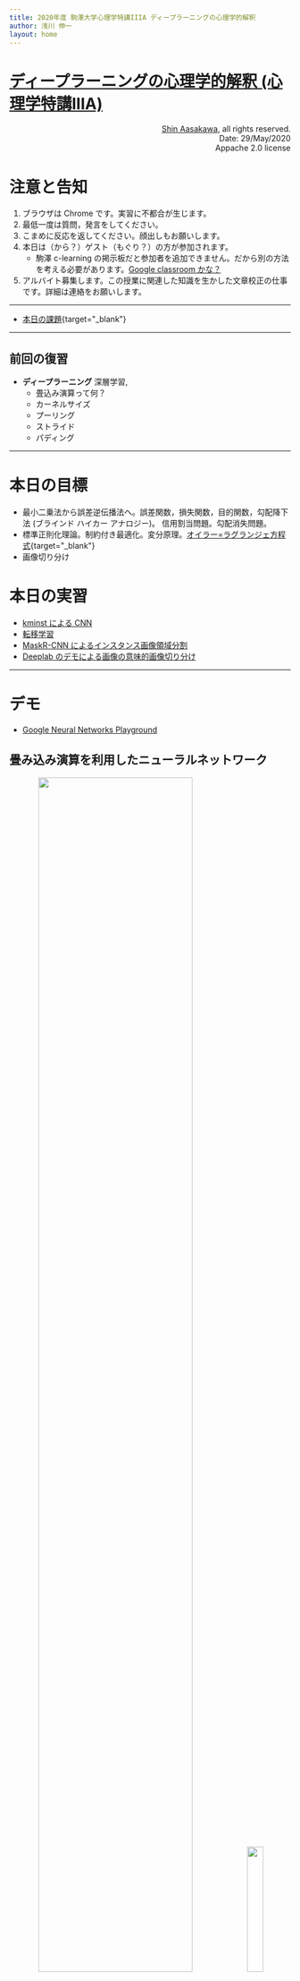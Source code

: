 ```yaml
---
title: 2020年度 駒澤大学心理学特講IIIA ディープラーニングの心理学的解釈
author: 浅川 伸一
layout: home
---
```


# [ディープラーニングの心理学的解釈 (心理学特講IIIA)](https://komazawa-deep-learning.github.io/)

<div align='right'>
<a href='mailto:educ0233@komazawa-u.ac.jp'>Shin Aasakawa</a>, all rights reserved.<br>
Date: 29/May/2020<br/>
Appache 2.0 license<br/>
</div>

# 注意と告知
1. ブラウザは Chrome です。実習に不都合が生じます。
2. 最低一度は質問，発言をしてください。
3. こまめに反応を返してください。顔出しもお願いします。
4. 本日は（から？）ゲスト（もぐり？）の方が参加されます。
	- 駒澤 c-learning の掲示板だと参加者を追加できません。だから別の方法を考える必要があります。[Google classroom かな？](https://edu.google.com/products/classroom/)
5. アルバイト募集します。この授業に関連した知識を生かした文章校正の仕事です。詳細は連絡をお願いします。

---
- [本日の課題](https://github.com/komazawa-deep-learning/komazawa-deep-learning.github.io/blob/master/notebooks/2020_0529komazawa_homework.ipynb){target="_blank"}

---


## 前回の復習

- **ディープラーニング** 深層学習, <!--deep learning とは **信用割当問題** credit assignment problem を回避するために **畳込み** convolution 演算(処理)を用いて多層にしたニューラルネットワークのこと-->
	- 畳込み演算って何？
	- カーネルサイズ
	- プーリング
	- ストライド
	- パディング
<!-- ハイパーパラメータとしてのカーネル(特徴)サイズ，ストライド，パディング
\[
\left[\text{畳込み}\left(\ge1\right) \rightarrow \text{プーリング}\left(\ge0\right)\right]
\times \left(\ge1\right)\rightarrow\text{全結合層}\left(\ge1\right)
\]
-->

---

# 本日の目標
- 最小二乗法から誤差逆伝播法へ。誤差関数，損失関数，目的関数，勾配降下法 (ブラインド ハイカー アナロジー)。 信用割当問題。勾配消失問題。
- 標準正則化理論。制約付き最適化。変分原理。[オイラー=ラグランジェ方程式](https://ja.wikipedia.org/wiki/%E3%82%AA%E3%82%A4%E3%83%A9%E3%83%BC%EF%BC%9D%E3%83%A9%E3%82%B0%E3%83%A9%E3%83%B3%E3%82%B8%E3%83%A5%E6%96%B9%E7%A8%8B%E5%BC%8F){target="_blank"} 
- 画像切り分け

<!--- 画像切り分け
- ニューラルネットワーク，機械学習の分野で頻繁に用いられている性能向上のための技法を紹介
- この授業の目標は深層学習の心理学的な意味付けを考えることであるので，紹介する上記の技法は無関係のように思われる
- だがそうではないことを理解することが目的
-->

# 本日の実習

- [kminst による CNN](https://github.com/ShinAsakawa/2019komazawa/blob/master/notebooks/2019keras_kmnist_demo.ipynb)
- [転移学習](https://github.com/komazawa-deep-learning/komazawa-deep-learning.github.io/blob/master/notebooks/2020_0529transfer_learning.ipynb)
- [MaskR-CNN によるインスタンス画像領域分割](https://github.com/komazawa-deep-learning/komazawa-deep-learning.github.io/blob/master/notebooks/2020_0529Mask_R_CNN_Image_Segmentation.ipynb)
- [Deeplab のデモによる画像の意味的画像切り分け](https://github.com/komazawa-deep-learning/komazawa-deep-learning.github.io/blob/master/notebooks/2020_0529Semantic_segmantation_DeepLab_Demo.ipynb)

---

# デモ

- [Google Neural Networks Playground](https://playground.tensorflow.org/)

<!--
- [Scavenger hunt](https://emojiscavengerhunt.withgoogle.com/){target="_blank"}
- [https://teachablemachine.withgoogle.com/](https://teachablemachine.withgoogle.com/){target="_blank"}
- [姿勢推定デモ](https://storage.googleapis.com/tfjs-models/demos/posenet/camera.html){target="_blank"}
- [Style-based GAN](https://youtu.be/kSLJriaOumA)
- [foodly による唐揚げもりつけロボット](https://rt-net.jp/service/foodly/), [YouTube](https://youtu.be/KiT_DrDjdDE)
-->

## 畳み込み演算を利用したニューラルネットワーク

<div align="center">
<!--<img src="../assets/2012AlexNet.svg" style="width:94%">-->
<img src="../assets/Neocognitron.svg" style="width:74%">
<img src="../assets/Fukushima.jpeg" style="width:24%"><br>
ネオコグニトロンの概略図(Fukushima, 1979)<br>
</div>


## LeNet5 (LeCun, 1998)
<center>
<img src='../assets/1998LeCun_Fig2_CNN.svg' style='width:94%'><br>
LeCun (1998) より
</center>

## AlexNet (Krizensky, et al., 2012)

<center>
<img src='../assets/2012AlexNet.svg' style='width:94%'><br>
Krzensky et al (2012) より
</center>

## GooLeNet (Inception) (Szegedy et. al, 2014)

<center>
<img src='../assets/2014Szegedy_GoogLeNet.svg' style='width:99%'><br>
</center>

<!-- <center>
<img src='../assets/2013Uijings_Selective_Search_Fig1.svg' style='width:94%'><br>
空間ピラミッド (2015) より
</center>



<div align="center" style="width:94%">
	<img src="../assets/dmoulin_gif/full_padding_no_strides.gif" style="width:33%">
	<img src="../assets/dmoulin_gif/same_padding_no_strides_transposed.gif" style="width:33%"><br/>
	<div align="left" style="width:66%">
		左:入力層 5x5青，出力層緑，カーネルサイズ3x3, フルパディング，ストライド=1.
		右:入力層 5x5青，出力層緑，カーネルサイズ3x3, フルパディング，ストライド=1. トランスポーズド畳み込み
	</div>
	<img src="../assets/dmoulin_gif/numerical_max_pooling.gif" style="width:33%">
	<img src="../assets/dmoulin_gif/numerical_average_pooling.gif" style="width:33%"><br/>
	<div align="left" style="width:66%">
		左: 最大値プーリング。
		右: 平均値プーリング
	</div>
	<div align="left" style="width:66%">
		Dmoulin and Visin (2020) より
	</div>
	<img src="../assets/dmoulin_gif/padding_strides.gif" style="width:33%">
	<img src="../assets/dmoulin_gif/padding_strides_odd.gif" style="width:33%">
	<img src="../assets/dmoulin_gif/padding_strides_odd_transposed.gif" style="width:33%"><br/>
	<div align="left" style="width:66%">
		左: padding_strides, 中:padding_strides_odd, 右:padding_stride_transposed
	</div>
	<img src="../assets/dmoulin_gif/same_padding_no_strides.gif" style="width:33%">
	<img src="../assets/dmoulin_gif/same_padding_no_strides_transposed.gif" style="width:33%">
    <div align="left" style="width:66%">
	 右:same_padding_no_strides, 左: same_padding_no_strides_transposed
	</div>
	<img src="../assets/dmoulin_gif/arbitrary_padding_no_strides.gif" style="width:33%">
	<img src="../assets/dmoulin_gif/arbitrary_padding_no_strides_transposed.gif" style="width:33%">
    <div align="left" style="width:66%">
	 右:arbitrary padding no strides, 左: artibtrary padding no stride transposed
	</div>
</div>
-->


### イメージネットコンテスト，アレックスネットの出力にみる問題点

<div align="center" style="width:89%">
	<img src="../assets/2012AlexNetResult0.svg" style="width:33%">
	<img src="../assets/2012AlexNetResult.svg" style="width:33%">
	<div align="left" style="width:66%">
	アレックスネットの結果: 画像のすぐ下の英単語は正解ラベルを表す。Krizensky et. al (2012) Fig. 4 より。
	ピンク色は正解ラベルの確率を表す。ブルーは不正解ラベル判断確率を表している。
	チェリーが正解であるが，画像を見る限り，第一回答候補のダルマチアンを正解だと考えても問題は無いと考えられる。
</div>
</div>

### 画像切り出し

1. 物体位置
3. 物体認識 object recognition
2. 意味的切り出し semantic segmentation
4. 対象切り出し instance segmentation
5. 特徴点抽出 keypoint
6. パノプティック切り出し

<div align="center">
	<img src="../assets/2017DangHa_History_Of_Object_Recognition_ja.svg" style="width:99%"><br/>
	Dang and Ha (2017) より
</div>


# 転移学習

<div align="center" style="width:99%">
<img src="../assets/2017Li_Deeper_Broader_fig1ja.svg" style="width:84%"><br/>
</div>

---
- [活性化関数](../activation_functions/)
---

<!-- 
<div align="center">
<img src='../assets/2019Inception_screenshot.png' style='width:84%'><br>
<div align="left"  style="width:69%">
映画インセプションのスクリーンショット。
 
[Netflix](https://www.netflix.com/watch/70131314?trackId=14170286&tctx=3%2C0%2C9a10a321-9c1f-4396-b5df-00b5b84e6917-23965358%2C3d0e40f0-b286-48eb-afb3-2c7c501c86fc_86910893X3XX1558568676167%2C3d0e40f0-b286-48eb-afb3-2c7c501c86fc_ROOT){target="_blank"} <br/>
<https://www.netflix.com/watch/70131314?trackId=14170286&tctx=3%2C0%2C9a10a321-9c1f-4396-b5df-00b5b84e6917-23965358%2C3d0e40f0-b286-48eb-afb3-2c7c501c86fc_86910893X3XX1558568676167%2C3d0e40f0-b286-48eb-afb3-2c7c501c86fc_ROOT><br/>

『インセプション』（原題: Inception）は、クリストファー・ノーラン監督・脚本・製作による2010年のアメリカのSFアクション映画。第83回アカデミー賞では作品賞、脚本賞、撮影賞、視覚効果賞、美術賞、作曲賞、音響編集賞、録音賞の8部門にノミネートされ、撮影賞、視覚効果賞、音響編集賞、録音賞を受賞した。全米脚本家組合賞ではオリジナル脚本賞を受賞した。
[日本語ウィキペデイアより](https://ja.wikipedia.org/wiki/%E3%82%A4%E3%83%B3%E3%82%BB%E3%83%97%E3%82%B7%E3%83%A7%E3%83%B3){target="_blank"}

</div>
</div>

<div align="center" style="width:94%">
	<img src='../assets/Inception3.svg' style="width:94%"></br>
	<img src='../assets/2015GoogLeNet_Inception.svg' style="width:74%"></br>
	<div align="left">
Inception モジュール
</div>
</div>
 -->

<!-- 
</center>
<center>
<img src='../assets/2014Cadieu_Fig3.svg' style='width:74%'>
</center>
-->

# 標準正則化理論と条件付き最適化

<div align="center" style="width:94%">
	<img src="../assets/1985Poggio_2.svg" style="width:98%">
</div>

- [上を訳してみました。github.io だと数式が表示されない場合があるため colab にしています](https://github.com/komazawa-deep-learning/komazawa-deep-learning.github.io/blob/master/notebooks/2020_0529Poggios_standard_regularization_translation.ipynb){target="_balnk"}


<div align="center" style="width:94%">
	<img src="../assets/1985Poggio_1.svg" style="width:44%">
	<img src="../assets/1985Poggio_3math.svg" style="width:44%">
<!-- <div align="left" sytle="width:49%">

1. Edge detection
1. Spatio-temporal interpolation and approximation
1. Computation of optical flow
1. Computation of lightness and albedo
1. Shape from contours
1. Shape from texture
1. Shape from shading
1. Binocular stereo matching
1. Structure from motion
1. Structure from stereo
1. Surface reconstruction
1. Computation of surface colour
</div>
 -->
</div>

<!--
The regularization of the ill-posed problem of finding $z$ from
the 'data' $y$

\begin{equation}
Az=y \;\;\;\;\;\;\;\;\;\;(1)
\end{equation}

requires the choice of norms $||\cdot||$ and of a stabilizing functional
$|Pz|$.  In standard regularization theory, $A$ is a linear operator, the
norms are quadratic and $P$ is linear.  Two methods that can be applied
are: (1) among $z$ that satisfy $|Az-y|<\epsilon$ find $z$ that minimizes
$\epsilon$ depends on the estimated measurement errors and is zero if the
data are noiseless

\begin{equation}
|Pz|^{2} \;\;\;\;\;\;\;\;\;\;(2)
\end{equation}

p(2) find $z$ minimizes

\begin{equation}
|Az-y|^2+\lambda|Pz|^2 \;\;\;\;\;\;\;\;\;\;(3)
\end{equation}

where $\lambda$ is a so-call regualarization parameter.

- Bridging the Gaps Between Residual Learning, Recurrent Neural Networks and Visual Cortex by Qianli Liao and Tomaso Poggio は注目すべき？ 
- ResNet の解釈

- Hinton, Deep Learning, (Rumelhart backprop also) は Sutton の Bitter lesson の具現化である。end-to-end 一気通貫学習は，特徴抽出(特徴分析)，表現学習(内部表象)，分類器(意思決定)を含む。
-->

<!--
Roe et. al (1992) Visual Projections Routed to the Auditory Pathway in Ferrets: Receptive Fields of Visual Neurons in Primary Auditory Cortex
-->

<!-- How does cortex that normally processes inputs from one sensory
modality respond when provided with input from a different modality? We
have addressed such a question with an experimental preparation in which
retinal input is routed to the auditory pathway in ferrets. Following
neonatal surgical manipulations, a specific population of retinal ganglion
cells is induced to innervate the auditory thalamus and provides visual
input to cells in auditory cortex (Sur et al., 1988).  We have now examined
in detail the visual response properties of single cells in primary
auditory cortex (A 1) of these rewired animals and compared the responses
to those in primary visual cortex (V1) of normal animals. Cells in A 1 of
rewired animals differed from cells in normal V1: they exhibited larger
receptive field sizes and poorer visual responsivity, and responded with
longer latencies to electrical stimulation of their inputs. However,
striking similarities were also found. Like cells in normal V1, A 1 cells
in rewired animals exhibited orientation and direction selectivity and had
simple and complex receptive field organizations. Furthermore, the degree
of orientation and directional selectivity as well as the proportions of
simple, complex, and nonoriented cells found in A1 and V1 were very
similar. These results have significant implications for possible
commonalities in intracortical processing circuits between sensory
cortices, and for the role of inputs in specifying intracortical circuitry.

あるモダリティからの入力を通常処理する皮質は、異なるモダリティからの入力を与えられたときにどのように反応するのだろうか？網膜入力が西洋イタチ，フェレットの聴覚経路にルーティングされる実験でそのような状況を作り出した。新生児外科手術に続いて、網膜神経節細胞の特定の集団が聴覚視床を神経支配するように誘導し、聴覚皮質の細胞に視覚的な入力を提供した（Sur et al 1988）。
今回、これらの再配線された動物の一次聴覚皮質（A1）における単細胞の視覚反応特性を詳細に調べ、正常な動物の一次視覚皮質（V1）におけるそれらとの反応を比較した。
再配線された動物の A1 細胞は、正常な V1 細胞とは異なっていた：それらはより大きい受容野の大きさと劣った視覚的反応性を示し、入力電気刺激に対してより長い潜時で反応した。
だが、驚くほどの類似点も見つかった。正常な V1 の細胞と同様、再配線された動物の A1 細胞は、方向選択性と方位選択性を示し、単純型，複雑型の受容野組織を有していた。
さらに、方位選択性および方向選択性、ならびに A1および V1 に見られる単純、複雑、および無配向のセルの割合は非常に類似していた。
これらの結果は、皮質内処理回路における知覚皮質間の可能な共通性、および皮質内回路の指定における入力の役割に対して重要な意味を持つ。
-->

<!--
- Metin and Frost (1988) Visual responses of neurons in somatosensory cortex of hamsters with experimentally induced retinal projections to somatosensory thalamus
-->

<!--
These experiments investigate the capacity of thalamic and cortical
structures in a sensory system to proces..  information of a modality
normally associated with another system. Retinal ganglion ceUs in newborn
Syrian hamsters were made to project permanently to the main thalamic
somatosensory (ventrobasal) nucleus. When the animals were adults, single
unit recordings were made in the somatosensory cortices, the principal
targets of the ventrobasal nucleus. The somatosensory neurons responded to
visual stimulation of distinct receptive fields, and their response
properties resembled, in several characteristic features, those of normal
visual cortical neurons. In the visual cortex of normal animals and the
somatosensory cortex of operated animals, the same functional categories of
neurons occurred in similar proportions, and the neurons' selectivity for
the orientation or direction of movement of visual stimuli was
comparable. These results suggest that thalamic nuclei or cortical areas at
corresponding levels in the visual and somatosensory pathways perform
similar transformations on their inputs.

実験で視床と皮質の能力を調べた。モダリティの情報を処理するための感覚システムの構造
通常は他のシステムと関連付けられています。
新生児シリアンハムスターの網膜神経節細胞は、主に視床の体性感覚（腹側基底核）核に永久的に突出するように作られた。
動物が成体のときは、腹側基底核の主な標的である体性感覚皮質において単一単位の記録が行われた。
体性感覚ニューロンは、異なる受容野の視覚刺激に応答し、そしてそれらの応答特性は、いくつかの特徴的な特徴において、正常な視覚皮質ニューロンのそれらに似ていた。
正常な動物の視覚皮質および手術された動物の体性感覚皮質において、同じ機能範疇のニューロンが同様の割合で生じ、そしてニューロンの選択性は
視覚刺激の運動の方向または方向は
同程度の。
これらの結果は、視経路および体性感覚経路における対応するレベルの視床核または皮質領域がそれらの入力に対して同様の変換を実行することを示唆している。
-->
